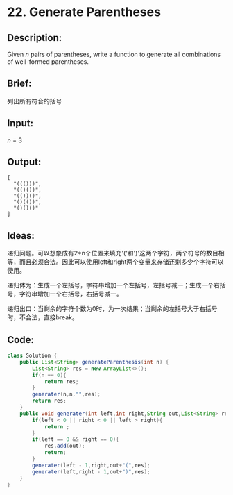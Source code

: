 # 22. Generate Parentheses

## Description:

Given *n* pairs of parentheses, write a function to generate all combinations of well-formed parentheses.

## Brief:

列出所有符合的括号

## Input:

*n* = 3

## Output:

```
[
  "((()))",
  "(()())",
  "(())()",
  "()(())",
  "()()()"
]
```

## Ideas:

递归问题。可以想象成有2*n个位置来填充'('和')'这两个字符，两个符号的数目相等，而且必须合法。因此可以使用left和right两个变量来存储还剩多少个字符可以使用。

递归体为：生成一个左括号，字符串增加一个左括号，左括号减一；生成一个右括号，字符串增加一个右括号，右括号减一。

递归出口：当剩余的字符个数为0时，为一次结果；当剩余的左括号大于右括号时，不合法，直接break。

## Code:

```java
class Solution {
    public List<String> generateParenthesis(int n) {
        List<String> res = new ArrayList<>();
        if(n == 0){
            return res;
        }
        generater(n,n,"",res);
        return res;
    }
    public void generater(int left,int right,String out,List<String> res){
        if(left < 0 || right < 0 || left > right){
            return ;
        }
        if(left == 0 && right == 0){
            res.add(out);
            return;
        }
        generater(left - 1,right,out+"(",res);
        generater(left,right - 1,out+")",res);
    }
}
```

